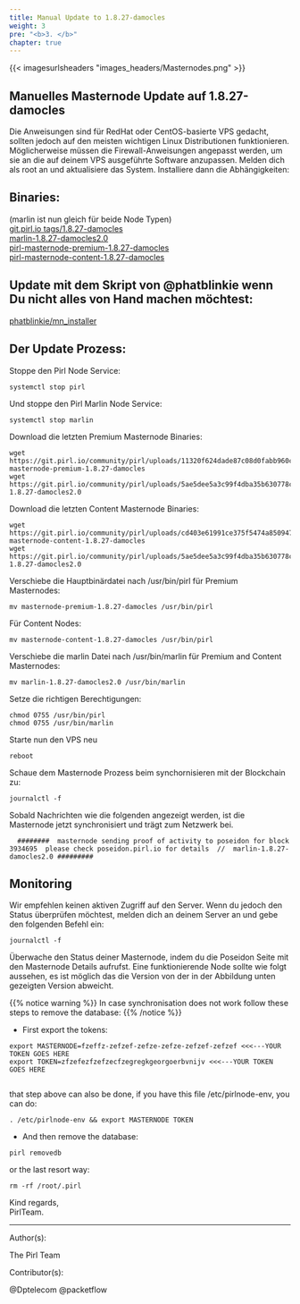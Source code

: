 ```yaml
---
title: Manual Update to 1.8.27-damocles
weight: 3
pre: "<b>3. </b>"
chapter: true
---
```


{{< imagesurlsheaders "images_headers/Masternodes.png" >}}

## Manuelles Masternode Update auf 1.8.27-damocles

Die Anweisungen sind für RedHat oder CentOS-basierte VPS gedacht, sollten jedoch auf den meisten wichtigen Linux Distributionen funktionieren.
Möglicherweise müssen die Firewall-Anweisungen angepasst werden, um sie an die auf deinem VPS ausgeführte Software anzupassen.
Melden dich als root an und aktualisiere das System. Installiere dann die Abhängigkeiten:

## Binaries:

(marlin ist nun gleich für beide Node Typen)  
[git.pirl.io tags/1.8.27-damocles](https://git.pirl.io/community/pirl/tags/1.8.27-damocles)  
[marlin-1.8.27-damocles2.0](https://git.pirl.io/community/pirl/uploads/5ae5dee5a3c99f4dba35b630778c1fd1/marlin-1.8.27-damocles2.0)  
[pirl-masternode-premium-1.8.27-damocles](https://git.pirl.io/community/pirl/uploads/11320f624dade87c08d0fabb960cebca/pirl-masternode-premium-1.8.27-damocles)  
[pirl-masternode-content-1.8.27-damocles](https://git.pirl.io/community/pirl/uploads/cd403e61991ce375f5474a8509472572/pirl-masternode-content-1.8.27-damocles)

## Update mit dem Skript von @phatblinkie wenn Du nicht alles von Hand machen möchtest:

[phatblinkie/mn_installer](https://github.com/phatblinkie/mn_installer)

## Der Update Prozess:

Stoppe den Pirl Node Service:

```
systemctl stop pirl

```

Und stoppe den Pirl Marlin Node Service:

```
systemctl stop marlin

```

Download die letzten Premium Masternode Binaries:

```
wget https://git.pirl.io/community/pirl/uploads/11320f624dade87c08d0fabb960cebca/pirl-masternode-premium-1.8.27-damocles
wget https://git.pirl.io/community/pirl/uploads/5ae5dee5a3c99f4dba35b630778c1fd1/marlin-1.8.27-damocles2.0

```

Download die letzten Content Masternode Binaries:

```
wget https://git.pirl.io/community/pirl/uploads/cd403e61991ce375f5474a8509472572/pirl-masternode-content-1.8.27-damocles
wget https://git.pirl.io/community/pirl/uploads/5ae5dee5a3c99f4dba35b630778c1fd1/marlin-1.8.27-damocles2.0

```

Verschiebe die Hauptbinärdatei nach /usr/bin/pirl für Premium Masternodes:  

```
mv masternode-premium-1.8.27-damocles /usr/bin/pirl

```

Für Content Nodes:

```
mv masternode-content-1.8.27-damocles /usr/bin/pirl

```

Verschiebe die marlin Datei nach /usr/bin/marlin für Premium and Content Masternodes:  

```
mv marlin-1.8.27-damocles2.0 /usr/bin/marlin

```

Setze die richtigen Berechtigungen:

```
chmod 0755 /usr/bin/pirl
chmod 0755 /usr/bin/marlin

```

Starte nun den VPS neu

```
reboot
```

Schaue dem Masternode Prozess beim synchornisieren mit der Blockchain zu:

```
journalctl -f
```

Sobald Nachrichten wie die folgenden angezeigt werden, ist die Masternode jetzt synchronisiert und trägt zum Netzwerk bei.

```
  ########  masternode sending proof of activity to poseidon for block  3934695  please check poseidon.pirl.io for details  //  marlin-1.8.27-damocles2.0 #########
```

## Monitoring

Wir empfehlen keinen aktiven Zugriff auf den Server. Wenn du jedoch den Status überprüfen möchtest, melden dich an deinem Server an und gebe den folgenden Befehl ein:

```
journalctl -f
```

Überwache den Status deiner Masternode, indem du die Poseidon Seite mit den Masternode Details aufrufst. Eine funktionierende Node sollte wie folgt aussehen, es ist möglich das die Version von der in der Abbildung unten gezeigten Version abweicht.

{{% notice warning %}}
In case synchronisation does not work follow these steps to remove the database:
{{% /notice %}}  

- First export the tokens:

```
export MASTERNODE=fzeffz-zefzef-zefze-zefze-zefzef-zefzef <<<---YOUR TOKEN GOES HERE
export TOKEN=zfzefezfzefzecfzegregkgeorgoerbvnijv <<<---YOUR TOKEN GOES HERE


```

that step above can also be done,
if you have this file /etc/pirlnode-env,
you can do:  

```
. /etc/pirlnode-env && export MASTERNODE TOKEN

```

- And then remove the database:  

```
pirl removedb

```

or the last resort way:  

```
rm -rf /root/.pirl

```

Kind regards,  
PirlTeam.  

---
Author(s):

The Pirl Team

Contributor(s):

@Dptelecom
@packetflow
